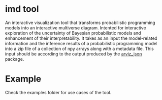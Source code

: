 # imd tool
An interactive visualization tool that transforms probabilistic programming models into an interactive multiverse diagram. Intented for interactive exploration of the uncertainty of Bayesian probabilistic models and enhancement of their interpretability. It takes as an input the model-related information and the inference results of a probabilistic programming model into a zip file of a collection of npy arrays along with a metadata file. This input should be according to the output produced by the [arviz_json](https://github.com/johnhw/arviz_json) package.

# Example
Check the examples folder for use cases of the tool.
